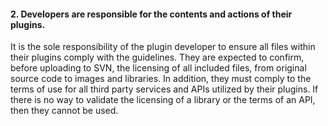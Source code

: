 <h4>2. Developers are responsible for the contents and actions of their plugins.</h4>

It is the sole responsibility of the plugin developer to ensure all files within their plugins comply with the guidelines. They are expected to confirm, before uploading to SVN, the licensing of all included files, from original source code to images and libraries. In addition, they must comply to the terms of use for all third party services and APIs utilized by their plugins. If there is no way to validate the licensing of a library or the terms of an API, then they cannot be used.